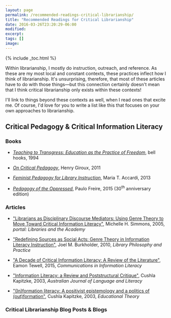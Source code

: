 ```yaml
---
layout: page
permalink: /recommended-readings-critical-librarianship/
title: "Recommended Readings for Critical Librarianship" 
date: 2016-03-26T23:20:29-06:00
modified:
excerpt:
tags: []
image:
---
```

{% include _toc.html %}  

Within librarianship, I mostly do instruction, outreach, and reference. As these are my most local and constant contexts, these practices inflect how I think of librarianship. It's unsurprising, therefore, that most of these articles have to do with those things—but this connection certainly doesn't mean that I think critical librarianship only exists within these contexts!  

I'll link to things beyond these contexts as well, when I read ones that excite me. Of course, I'd love for you to write a list like this that focuses on your own approaches to librarianship.  

## Critical Pedagogy & Critical Information Literacy   

### Books 

- [_Teaching to Transgress: Education as the Practice of Freedom_](http://www.worldcat.org/oclc/30668295), bell hooks, 1994  
  
- [_On Critical Pedagogy_](http://www.worldcat.org/oclc/694396588), Henry Giroux, 2011  
  
- [_Feminist Pedagogy for Library Instruction_](http://www.worldcat.org/oclc/908058695), Maria T. Accardi, 2013  
  
- [_Pedagogy of the Oppressed_](http://www.worldcat.org/oclc/921850604), Paulo Freire, 2015 (30<sup>th</sup> anniversary edition)

### Articles  

- ["Librarians as Disciplinary Discourse Mediators: Using Genre Theory to Move Toward Critical Information Literacy"](http://works.bepress.com/michelle_simmons/3/), Michelle H. Simmons, 2005, _portal: Libraries and the Academy_  
   
- ["Redefining Sources as Social Acts: Genre Theory in Information Literacy Instruction"](http://digitalcommons.unl.edu/libphilprac/413/), Joel M. Burkholder, 2010, _Library Philosophy and Practice_   
   
- ["A Decade of Critical Information Literacy: A Review of the Literature"](http://www.comminfolit.org/index.php?journal=cil&page=article&op=view&path%5B%5D=v9i1p24), Eamon Tewell, 2015, _Communications in Information Literacy_  
  
- ["Information Literacy: a Review and Poststructural Critique"](http://eprints.qut.edu.au/8867/), Cushla Kapitzke, 2003, _Australian Journal of Language and Literacy_  

- ["(In)formation literacy: A positivist epistemology and a politics of (out)formation"](http://eprints.qut.edu.au/5876/1/5876.pdf), Cushla Kapitzke, 2003, _Educational Theory_   

### Critical Librarianship Blog Posts & Blogs   
